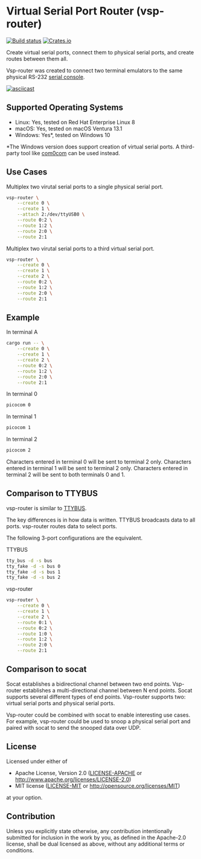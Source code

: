 # Virtual Serial Port Router (vsp-router)

[![Build status](https://github.com/rfdonnelly/vsp-router/workflows/ci/badge.svg)](https://github.com/rfdonnelly/vsp-router/actions)
[![Crates.io](https://img.shields.io/crates/v/vsp-router.svg)](https://crates.io/crates/vsp-router)

Create virtual serial ports, connect them to physical serial ports, and create routes between them all.

Vsp-router was created to connect two terminal emulators to the same physical RS-232 [serial console](https://tldp.org/HOWTO/Remote-Serial-Console-HOWTO/intro-why.html).

[![asciicast](https://asciinema.org/a/519137.svg)](https://asciinema.org/a/519137)

## Supported Operating Systems

* Linux: Yes, tested on Red Hat Enterprise Linux 8
* macOS: Yes, tested on macOS Ventura 13.1
* Windows: Yes*, tested on Windows 10

*The Windows version does support creation of virtual serial ports.  A third-party tool like [com0com](https://com0com.sourceforge.net) can be used instead.

## Use Cases

Multiplex two virutal serial ports to a single physical serial port.

```sh
vsp-router \
    --create 0 \
    --create 1 \
    --attach 2:/dev/ttyUSB0 \
    --route 0:2 \
    --route 1:2 \
    --route 2:0 \
    --route 2:1
```

Multiplex two virutal serial ports to a third virtual serial port.

```sh
vsp-router \
    --create 0 \
    --create 1 \
    --create 2 \
    --route 0:2 \
    --route 1:2 \
    --route 2:0 \
    --route 2:1
```

## Example

In terminal A

```sh
cargo run -- \
    --create 0 \
    --create 1 \
    --create 2 \
    --route 0:2 \
    --route 1:2 \
    --route 2:0 \
    --route 2:1
```

In terminal 0

```sh
picocom 0
```

In terminal 1

```sh
picocom 1
```

In terminal 2

```sh
picocom 2
```

Characters entered in terminal 0 will be sent to terminal 2 only.
Characters entered in terminal 1 will be sent to terminal 2 only.
Characters entered in terminal 2 will be sent to both terminals 0 and 1.

## Comparison to TTYBUS

vsp-router is similar to [TTYBUS](https://github.com/danielinux/ttybus).

The key differences is in how data is written.
TTYBUS broadcasts data to all ports.
vsp-router routes data to select ports.

The following 3-port configurations are the equivalent.

TTYBUS

```sh
tty_bus -d -s bus
tty_fake -d -s bus 0
tty_fake -d -s bus 1
tty_fake -d -s bus 2
```

vsp-router

```sh
vsp-router \
    --create 0 \
    --create 1 \
    --create 2 \
    --route 0:1 \
    --route 0:2 \
    --route 1:0 \
    --route 1:2 \
    --route 2:0 \
    --route 2:1
```

## Comparison to socat

Socat establishes a bidirectional channel between two end points.
Vsp-router establishes a multi-directional channel between N end points.
Socat supports several different types of end points.
Vsp-router supports two: virtual serial ports and physical serial ports.

Vsp-router could be combined with socat to enable interesting use cases.
For example, vsp-router could be used to snoop a physical serial port and paired with socat to send the snooped data over UDP.

## License

Licensed under either of

 * Apache License, Version 2.0
   ([LICENSE-APACHE](LICENSE-APACHE) or http://www.apache.org/licenses/LICENSE-2.0)
 * MIT license
   ([LICENSE-MIT](LICENSE-MIT) or http://opensource.org/licenses/MIT)

at your option.

## Contribution

Unless you explicitly state otherwise, any contribution intentionally submitted for inclusion in the work by you, as defined in the Apache-2.0 license, shall be dual licensed as above, without any additional terms or conditions.
